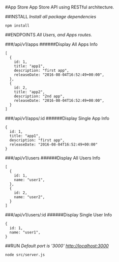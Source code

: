 #App Store
App Store API using RESTful architecture.

##INSTALL
*Install all package dependencies*
```
npm install
```

##ENDPOINTS
*All Users, and Apps routes.*

###/api/v1/apps
######Display All Apps Info
```
[
  {
    id: 1,
    title: "app1",
    description: "first app",
    releaseDate: "2016-08-04T16:52:49+00:00",
  },
  {
    id: 2,
    title: "app2",
    description: "2nd app",
    releaseDate: "2016-08-04T16:52:49+00:00",
  }
]
```

###/api/v1/apps/:id
######Display Single App Info
```
{
  id: 1,
  title: "app1",
  description: "first app",
  releaseDate: "2016-08-04T16:52:49+00:00"
}
```

###/api/v1/users
######Display All Users Info
```
[
  {
    id: 1,
    name: "user1",
  },
  {
    id: 2,
    name: "user2",
  }
]
```

###/api/v1/users/:id
######Display Single User Info
```
{
  id: 1,
  name: "user1",
}
```

##RUN
*Default port is '3000' [http://localhost:3000](http://localhost:3000)*

```
node src/server.js
```
